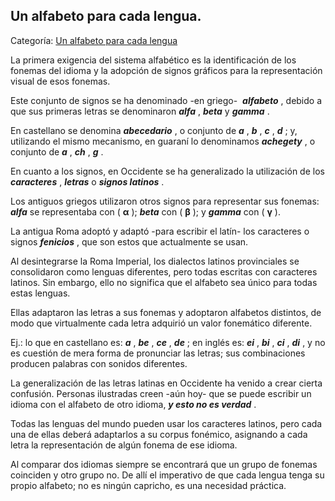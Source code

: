 ## Un alfabeto para cada lengua.

Categoría: [Un alfabeto para cada lengua](http://descubrircorrientes.com.ar/2012/index.php/2275-diccionario-guarani/gramatica-elemental-de-la-lengua-guarani/nociones-elementales-de-fonologia-guarani/primera-regla-ortografica/un-alfabeto-para-cada-lengua)

La primera exigencia del sistema alfabético es la identificación de los fonemas del idioma y la adopción de signos gráficos para la representación visual de esos fonemas.

Este conjunto de signos se ha denominado -en griego-  _**alfabeto**_ , debido a que sus primeras letras se denominaron **_alfa_** , **_beta_** y **_gamma_** .

En castellano se denomina _**abecedario**_ , o conjunto de **_a_** , **_b_** , **_c_** , **_d_** ; y, utilizando el mismo mecanismo, en guaraní lo denominamos _**achegety**_ , o conjunto de **_a_** , **_ch_** , **_g_** .

En cuanto a los signos, en Occidente se ha generalizado la utilización de los _**caracteres**_ , _**letras**_ o _**signos latinos**_ .

Los antiguos griegos utilizaron otros signos para representar sus fonemas: **_alfa_** se representaba con ( **α** ); **_beta_** con ( **β** ); y **_gamma_** con ( **γ** ).

La antigua Roma adoptó y adaptó -para escribir el latín- los caracteres o signos _**fenicios**_ , que son estos que actualmente se usan.

Al desintegrarse la Roma Imperial, los dialectos latinos provinciales se consolidaron como lenguas diferentes, pero todas escritas con caracteres latinos. Sin embargo, ello no significa que el alfabeto sea único para todas estas lenguas.

Ellas adaptaron las letras a sus fonemas y adoptaron alfabetos distintos, de modo que virtualmente cada letra adquirió un valor fonemático diferente.

Ej.: lo que en castellano es: **_a_** , **_be_** , **_ce_** , **_de_** ; en inglés es: **_ei_** , **_bi_** , **_ci_** , **_di_** , y no es cuestión de mera forma de pronunciar las letras; sus combinaciones producen palabras con sonidos diferentes.

La generalización de las letras latinas en Occidente ha venido a crear cierta confusión. Personas ilustradas creen -aún hoy- que se puede escribir un idioma con el alfabeto de otro idioma, **_y esto no es verdad_** .

Todas las lenguas del mundo pueden usar los caracteres latinos, pero cada una de ellas deberá adaptarlos a su corpus fonémico, asignando a cada letra la representación de algún fonema de ese idioma.

Al comparar dos idiomas siempre se encontrará que un grupo de fonemas coinciden y otro grupo no. De allí el imperativo de que cada lengua tenga su propio alfabeto; no es ningún capricho, es una necesidad práctica.